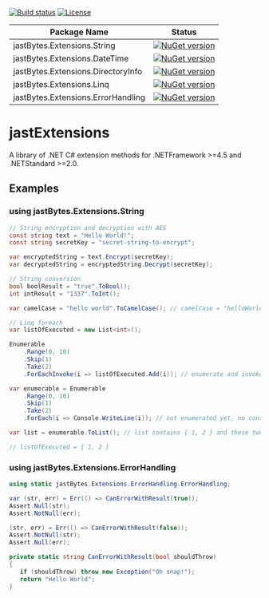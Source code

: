 [![Build status](https://ci.appveyor.com/api/projects/status/e9td2y2war68130e?svg=true)](https://ci.appveyor.com/project/iss0/jastextensions)
[![License](https://img.shields.io/badge/License-MIT-blue.svg)](http://opensource.org/licenses/MIT)

| Package Name                  | Status                                   |
|-------------------------------|------------------------------------------|
| jastBytes.Extensions.String   | [![NuGet version](https://badge.fury.io/nu/jastBytes.Extensions.String.svg)](https://badge.fury.io/nu/jastBytes.Extensions.String) |
| jastBytes.Extensions.DateTime | [![NuGet version](https://badge.fury.io/nu/jastBytes.Extensions.DateTime.svg)](https://badge.fury.io/nu/jastBytes.Extensions.DateTime) |
| jastBytes.Extensions.DirectoryInfo | [![NuGet version](https://badge.fury.io/nu/jastBytes.Extensions.DirectoryInfo.svg)](https://badge.fury.io/nu/jastBytes.Extensions.DirectoryInfo) |
| jastBytes.Extensions.Linq | [![NuGet version](https://badge.fury.io/nu/jastBytes.Extensions.Linq.svg)](https://badge.fury.io/nu/jastBytes.Extensions.Linq) |
| jastBytes.Extensions.ErrorHandling | [![NuGet version](https://badge.fury.io/nu/jastBytes.Extensions.ErrorHandling.svg)](https://badge.fury.io/nu/jastBytes.Extensions.ErrorHandling) |

# jastExtensions
A library of .NET C# extension methods for .NETFramework >=4.5 and .NETStandard >=2.0.

## Examples

### using jastBytes.Extensions.String
 ```csharp
// String encryption and decryption with AES
const string text = "Hello World!";
const string secretKey = "secret-string-to-encrypt";

var encryptedString = text.Encrypt(secretKey);
var decryptedString = encryptedString.Decrypt(secretKey);
```
```csharp
// String conversion
bool boolResult = "true".ToBool();
int intResult = "1337".ToInt();

var camelCase = "hello world".ToCamelCase(); // camelCase = "helloWorld"
```

```csharp
// Linq foreach
var listOfExecuted = new List<int>();

Enumerable
    .Range(0, 10)
    .Skip(1)
    .Take(2)
    .ForEachInvoke(i => listOfExecuted.Add(i)); // enumerate and invoke

var enumerable = Enumerable
    .Range(0, 10)
    .Skip(1)
    .Take(2)
    .ForEach(i => Console.WriteLine(i)); // not enumerated yet, no console output

var list = enumerable.ToList(); // list contains { 1, 2 } and these two numbers are printed on console

// listOfExecuted = { 1, 2 }
```

### using jastBytes.Extensions.ErrorHandling
 ```csharp
using static jastBytes.Extensions.ErrorHandling.ErrorHandling;
```

 ```csharp
var (str, err) = Err(() => CanErrorWithResult(true));
Assert.Null(str);
Assert.NotNull(err);

(str, err) = Err(() => CanErrorWithResult(false));
Assert.NotNull(str);
Assert.Null(err);
```

 ```csharp
private static string CanErrorWithResult(bool shouldThrow)
{
    if (shouldThrow) throw new Exception("Oh snap!");
    return "Hello World";
}
```